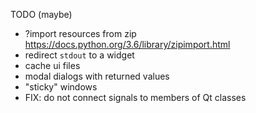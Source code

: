 TODO (maybe)
* ?import resources from zip https://docs.python.org/3.6/library/zipimport.html
* redirect `stdout` to a widget
* cache ui files
* modal dialogs with returned values
* "sticky" windows
* FIX: do not connect signals to members of Qt classes
